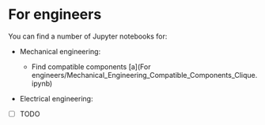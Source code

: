 # For engineers
You can find a number of Jupyter notebooks for:

- Mechanical engineering:
  + Find compatible components [a](For engineers/Mechanical_Engineering_Compatible_Components_Clique.ipynb)

- Electrical engineering:
+ [ ] TODO
